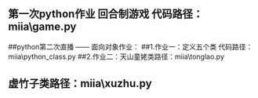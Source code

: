 ## 第一次python作业  回合制游戏  代码路径：miia\game.py
##python第二次直播 —— 面向对象作业：
##1.作业一：定义五个类  代码路径：miia\python_class.py
##2.作业二：天山童姥类路径：miia\tonglao.py
##         虚竹子类路径：miia\xuzhu.py
